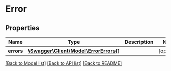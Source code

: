 # Error

## Properties
Name | Type | Description | Notes
------------ | ------------- | ------------- | -------------
**errors** | [**\Swagger\Client\Model\ErrorErrors[]**](ErrorErrors.md) |  | [optional] 

[[Back to Model list]](../README.md#documentation-for-models) [[Back to API list]](../README.md#documentation-for-api-endpoints) [[Back to README]](../README.md)


